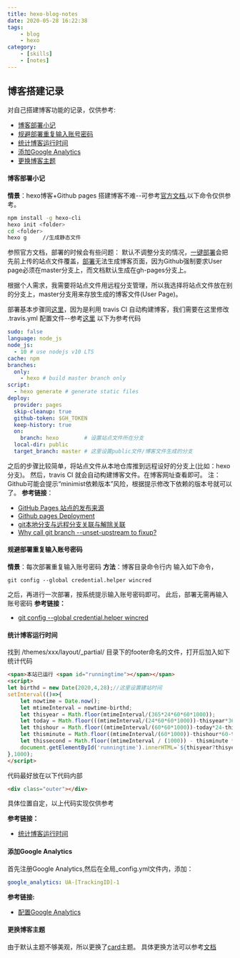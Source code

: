 ```yaml
---
title: hexo-blog-notes
date: 2020-05-28 16:22:38
tags:
    - blog
    - hexo
category:
    - [skills]
    - [notes]
---
```

## 博客搭建记录
对自己搭建博客功能的记录，仅供参考:

- [博客部署小记](#blogstart)
- [规避部署重复输入账号密码](#avoidpwd)
- [统计博客运行时间](#runtime)
- [添加Google Analytics](#ga)
- [更换博客主题](#changetheme)

#### <a id="blogstart"></a>博客部署小记
**情景**：hexo博客+Github pages
搭建博客不难--可参考[官方文档](https://hexo.io/zh-cn/docs/),以下命令仅供参考。
```bash
npm install -g hexo-cli
hexo init <folder>
cd <folder>
hexo g     //生成静态文件
```
参照官方文档，部署的时候会有些问题：
默认不调整分支的情况，[一键部署](https://hexo.io/zh-cn/docs/one-command-deployment)会把先前上传的站点文件覆盖，[部署](https://hexo.io/zh-cn/docs/github-pages)无法生成博客页面，因为Github强制要求User page必须在master分支上，而文档默认生成在gh-pages分支上。

根据个人需求，我需要将站点文件用远程分支管理，所以我选择将站点文件放在别的分支上，master分支用来存放生成的博客文件(User Page)。

部署基本步骤同[这里](https://hexo.io/zh-cn/docs/github-pages)，因为是利用 travis CI 自动构建博客，我们需要在这里修改 .travis.yml 配置文件--参考[这里](https://docs.travis-ci.com/user/deployment/pages/)
以下为参考代码
```yml
sudo: false
language: node_js
node_js:
  - 10 # use nodejs v10 LTS
cache: npm
branches:
  only:
    - hexo # build master branch only
script:
  - hexo generate # generate static files
deploy:
  provider: pages
  skip-cleanup: true
  github-token: $GH_TOKEN
  keep-history: true
  on:
    branch: hexo        # 设置站点文件所在分支
  local-dir: public
  target_branch: master # 这里设置public文件/博客文件生成的分支
```
之后的步骤比较简单，将站点文件从本地仓库推到远程设好的分支上(比如：hexo分支)。
然后，travis CI 就会自动构建博客文件。在博客网址查看即可。
注：Github可能会提示“minimist依赖版本”风险，根据提示修改下依赖的版本号就可以了。
**参考链接**：
- [GitHub Pages 站点的发布来源](https://help.github.com/cn/github/working-with-github-pages/about-github-pages)
- [Github pages Deployment](https://docs.travis-ci.com/user/deployment/pages/)
- [git本地分支与远程分支关联与解除关联](https://www.jianshu.com/p/526eb3eec83e)
- [Why call git branch --unset-upstream to fixup?](https://stackoverflow.com/questions/21609781/why-call-git-branch-unset-upstream-to-fixup)


#### <a id="avoidpwd"></a>规避部署重复输入账号密码
**情景**：每次部署重复输入账号密码
**方法**：博客目录命令行内 输入如下命令，
```git
git config --global credential.helper wincred
```
之后，再进行一次部署，按系统提示输入账号密码即可。
此后，部署无需再输入账号密码
**参考链接：**
 - [git config --global credential.helper wincred](https://stackoverflow.com/questions/38333752/trying-to-understand-wincred-with-git-for-windows-confused)

#### <a id="runtime"></a>统计博客运行时间
找到 /themes/xxx/layout/_partial/ 目录下的footer命名的文件，打开后加入如下统计代码
```html
<span>本站已运行 <span id="runningtime"></span></span>
<script>
let birthd = new Date(2020,4,28);//这里设置建站时间
setInterval(()=>{
    let nowtime = Date.now();
    let mtimeInterval = nowtime-birthd;
    let thisyear = Math.floor(mtimeInterval/(365*24*60*60*1000));
    let today = Math.floor(((mtimeInterval/(24*60*60*1000))-thisyear*365));
    let thishour = Math.floor((mtimeInterval/(60*60*1000))-today*24-thisyear*365*24);
    let thisminute = Math.floor((mtimeInterval/(60*1000))-thishour*60-today*24*60-thisyear*365*24*60);
    let thissecond = Math.floor((mtimeInterval / (1000)) - thisminute * 60 - thishour * 60*60 - today * 24 * 60*60 - thisyear * 365 * 24 * 60*60);
    document.getElementById('runningtime').innerHTML=`${thisyear?thisyear+'年':''}${today}天${thishour}小时${thisminute}分钟${thissecond}秒`;
},1000);
</script>
```
代码最好放在以下代码内部
```html
<div class="outer"></div>
```
具体位置自定，以上代码实现仅供参考

**参考链接：**
- [统计博客运行时间](https://www.bingyublog.com/2019/02/20/hexo%E5%A2%9E%E5%8A%A0%E7%BD%91%E7%AB%99%E8%BF%90%E8%A1%8C%E6%97%B6%E9%97%B4%E7%BB%9F%E8%AE%A1/)

#### <a id="ga"></a>添加Google Analytics
首先注册Google Analytics,然后在全局_config.yml文件内，添加：
```yml
google_analytics: UA-[TrackingID]-1
```
**参考链接:**
- [配置Google Analytics](http://wanderyt.github.io/2015/07/13/Apply-theme-and-other-features-in-Hexo/)

#### <a id="#changetheme"></a>更换博客主题
由于默认主题不够美观，所以更换了[card](https://github.com/ChrAlpha/hexo-theme-cards)主题。
具体更换方法可以参考[文档](https://theme-cards.ichr.me/start/)
